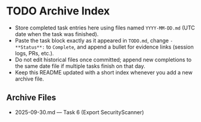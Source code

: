 # TODO Archive Index

- Store completed task entries here using files named `YYYY-MM-DD.md` (UTC date when the task was finished).
- Paste the task block exactly as it appeared in `TODO.md`, change `- **Status**:` to `Complete`, and append a bullet for evidence links (session logs, PRs, etc.).
- Do not edit historical files once committed; append new completions to the same date file if multiple tasks finish on that day.
- Keep this README updated with a short index whenever you add a new archive file.

## Archive Files
- 2025-09-30.md — Task 6 (Export SecurityScanner)
